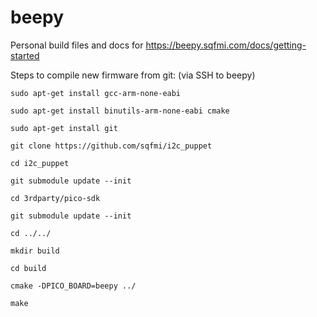 # beepy
Personal build files and docs for https://beepy.sqfmi.com/docs/getting-started


Steps to compile new firmware from git:
(via SSH to beepy)

`sudo apt-get install gcc-arm-none-eabi`

`sudo apt-get install binutils-arm-none-eabi cmake`

`sudo apt-get install git`

`git clone https://github.com/sqfmi/i2c_puppet`

`cd i2c_puppet`

`git submodule update --init`

`cd 3rdparty/pico-sdk`

`git submodule update --init`

`cd ../../`

`mkdir build`

`cd build`

`cmake -DPICO_BOARD=beepy ../`

`make`
